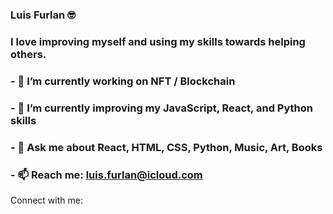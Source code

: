 ### Luis Furlan 🤓 
### I love improving myself and using my skills towards helping others.
### - 🔭 I’m currently working on NFT / Blockchain
### - 🌱 I’m currently improving my JavaScript, React, and Python skills
### - 💬 Ask me about React, HTML, CSS, Python, Music, Art, Books
### - 📫 Reach me: luis.furlan@icloud.com

Connect with me: 

<!--
**luigifurlani13/luigifurlani13** is a ✨ _special_ ✨ repository because its `README.md` (this file) appears on your GitHub profile.

Here are some ideas to get you started:

- 🔭 I’m currently working on ...
- 🌱 I’m currently learning ...
- 👯 I’m looking to collaborate on ...
- 🤔 I’m looking for help with ...
- 💬 Ask me about ...
- 📫 How to reach me: ...
- 😄 Pronouns: ...
- ⚡ Fun fact: ...
-->
